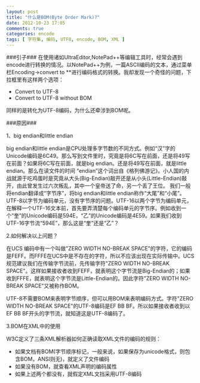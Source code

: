 ```yaml
---
layout: post
title: "什么是BOM(Byte Order Mark)?"
date: 2012-10-23 17:05
comments: true
categories: encode
tags: [ 字符集, 编码, UTF8, encode, BOM, XML ]
---
```

###引子###
在使用诸如UltraEditor,NotePad++等编辑工具时，经常会遇到encode进行转换的情况。以NotePad++为例，一篇ASCII编码的文本，通过菜单栏Encoding->convert to **进行编码格式的转换。我却发现一个奇怪的问题，下拉框里有这样两个选项：
   
* Convert to UTF-8   
* Convert to UTF-8 without BOM   

同样的是转化为UTF-8编码，为什么还牵涉到BOM呢。
<!--more-->

###原因###

1、big endian和little endian  
 
big endian和little endian是CPU处理多字节数的不同方式。例如“汉”字的Unicode编码是6C49。那么写到文件里时，究竟是将6C写在前面，还是将49写在前面？如果将6C写在前面，就是big endian。还是将49写在前面，就是little endian。那么在读文件的时间 “endian”这个词出自《格列佛游记》。小人国的内战就源于吃鸡蛋时是究竟从大头(Big-Endian)敲开还是从小头(Little-Endian)敲开，由此曾发生过六次叛乱，其中一个皇帝送了命，另一个丢了王位。 
我们一般将endian翻译成“字节序”，将big endian和little endian称作“大尾”和“小尾”。  
UTF-8以字节为编码单元，没有字节序的问题。UTF-16以两个字节为编码单元，在解释一个UTF-16文本前，首先要弄清楚每个编码单元的字节序。例如收到一个“奎”的Unicode编码是594E，“乙”的Unicode编码是4E59。如果我们收到UTF-16字节流“594E”，那么这是“奎”还是“乙”？  
 
2.如何解决以上问题？   

在UCS 编码中有一个叫做"ZERO WIDTH NO-BREAK SPACE"的字符，它的编码是FEFF。而FFFE在UCS中是不存在的字符，所以不应该出现在实际传输中。UCS规范建议我们在传输字节流前，先传输字符"ZERO WIDTH NO-BREAK SPACE"。这样如果接收者收到FEFF，就表明这个字节流是Big-Endian的；如果收到FFFE，就表明这个字节流是Little-Endian的。因此字符"ZERO WIDTH NO-BREAK SPACE"又被称作BOM。  

UTF-8不需要BOM来表明字节顺序，但可以用BOM来表明编码方式。字符"ZERO WIDTH NO-BREAK SPACE"的UTF-8编码是EF BB BF。所以如果接收者收到以EF BB BF开头的字节流，就知道这是UTF-8编码了。

3.BOM在XML中的使用   

 W3C定义了三条XML解析器如何正确读取XML文件的编码的规则：   

* 如果文档有BOM(字节顺序标记，一般来说，如果保存为unicode格式，则包含BOM，ANSI则无)，就定义了文件编码   
* 如果没有BOM，就查看XML声明的编码属性   
* 如果上述两个都没有，就假定XML文挡采用UTF-8编码   